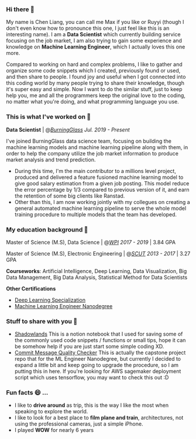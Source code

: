 ### Hi there 👋

My name is Chen Liang, you can call me Max if you like or Ruyyi (though I don't even know how to pronounce this one, I just feel like this is an interesting name). I am a **Data Scientist** which currently building service focusing on the job market, I am also trying to gain some experience and knowledge on **Machine Learning Engineer**, which I actually loves this one more.

Compared to working on hard and complex problems, I like to gather and organize some code snippets which I created, previously found or used, and then share to people. I found joy and useful when I got connected into this coding world by many people trying to share their knowledge, though it's super easy and simple. Now I want to do the similar stuff, just to keep help you, me and all the programmers keep the original love to the coding, no matter what you're doing, and what programming language you use. 

### This is what I've worked on 🔭

**Data Scientist** | @_[BurningGlass](https://www.linkedin.com/company/burning-glass-technologies/mycompany/) Jul. 2019 - Present_

I've joined BurningGlass data science team, focusing on building the machine learning models and machine learning pipeline along with them, in order to help the company utilize the job market information to produce market analysis and trend prediction. 
- During this time, I'm the main contributor to a millions level project, produced and delivered a feature fusioned machine learning model to give good salary estimation from a given job posting. This model reduce the error percentage by 1/3 compared to previous version of it, and earn the retention of some big clients like Ranstad. 
- Other than this, I am now working jointly with my collegues on creating a general automated machine learning pipeline to serve the whole model training procedure to multiple models that the team has developed.

### My education background 📖

Master of Science (M.S), Data Science | @_[WPI](https://www.wpi.edu/) 2017 - 2019_ | 3.84 GPA

Master of Science (M.S), Electronic Engineering | @_[SCUT](https://www.wpi.edu/) 2013 - 2017_ | 3.27 GPA

**Courseworks**: Artificial Intelligence, Deep Learning, Data Visualization, Big Data Management, Big Data Analysis, Statistical
Method for Data Scientists

**Other Certifications**
* [Deep Learning Specialization](https://www.coursera.org/account/accomplishments/specialization/R9JKDQE957GL)
* [Machine Learning Engineer Nanodegree](https://confirm.udacity.com/D2SW3JUE)

### Stuff to share with you 💬 
* [Shadowlands](https://www.notion.so/ruyyisme/Shadowland-3117bf3dc60b4206acecd99d2f46ef3a) This is a notion notebook that I used for saving some of the commonly used code snippets / functions or small tips, hope it can be somehow help if you are just start some simple coding XD.
* [Commit Message Quality Checker](https://github.com/ruyyi0323/Udacity-ML-Engineer-Capstone-Project) This is actually the capstone project repo that for the ML Engineer Nanodegree, but currently I decided to expand a little bit and keep going to upgrade the procedure, so I am putting this in here. If you're looking for AWS sagemaker deployment script which uses tensorflow, you may want to check this out :D

### Fun facts 😄 ...
- I like to **drive around** as trip, this is the way I like the most when speaking to explore the world.
- I like to look for a best place to **film plane and train**, architectures, not using the professional cameras, just a simple iPhone.
- I played **WOW** for nearly 6 years

<!--
**ruyyi0323/ruyyi0323** is a ✨ _special_ ✨ repository because its `README.md` (this file) appears on your GitHub profile.

Here are some ideas to get you started:

- 🔭 I’m currently working on ...
- 🌱 I’m currently learning ...
- 👯 I’m looking to collaborate on ...
- 🤔 I’m looking for help with ...
- 💬 Ask me about ...
- 📫 How to reach me: ...
- 😄 Pronouns: ...
- ⚡ Fun fact: ...
-->
